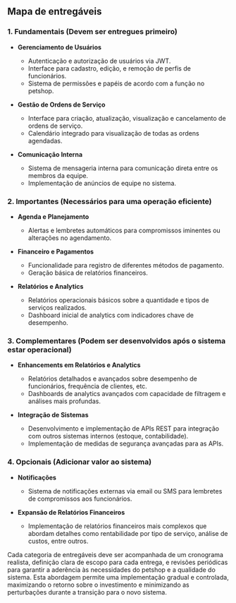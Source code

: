 ## Mapa de entregáveis

### 1. Fundamentais (Devem ser entregues primeiro)

- **Gerenciamento de Usuários**

  - Autenticação e autorização de usuários via JWT.
  - Interface para cadastro, edição, e remoção de perfis de funcionários.
  - Sistema de permissões e papéis de acordo com a função no petshop.

- **Gestão de Ordens de Serviço**

  - Interface para criação, atualização, visualização e cancelamento de ordens de serviço.
  - Calendário integrado para visualização de todas as ordens agendadas.

- **Comunicação Interna**
  - Sistema de mensageria interna para comunicação direta entre os membros da equipe.
  - Implementação de anúncios de equipe no sistema.

### 2. Importantes (Necessários para uma operação eficiente)

- **Agenda e Planejamento**

  - Alertas e lembretes automáticos para compromissos iminentes ou alterações no agendamento.

- **Financeiro e Pagamentos**

  - Funcionalidade para registro de diferentes métodos de pagamento.
  - Geração básica de relatórios financeiros.

- **Relatórios e Analytics**
  - Relatórios operacionais básicos sobre a quantidade e tipos de serviços realizados.
  - Dashboard inicial de analytics com indicadores chave de desempenho.

### 3. Complementares (Podem ser desenvolvidos após o sistema estar operacional)

- **Enhancements em Relatórios e Analytics**

  - Relatórios detalhados e avançados sobre desempenho de funcionários, frequência de clientes, etc.
  - Dashboards de analytics avançados com capacidade de filtragem e análises mais profundas.

- **Integração de Sistemas**
  - Desenvolvimento e implementação de APIs REST para integração com outros sistemas internos (estoque, contabilidade).
  - Implementação de medidas de segurança avançadas para as APIs.

### 4. Opcionais (Adicionar valor ao sistema)

- **Notificações**

  - Sistema de notificações externas via email ou SMS para lembretes de compromissos aos funcionários.

- **Expansão de Relatórios Financeiros**
  - Implementação de relatórios financeiros mais complexos que abordam detalhes como rentabilidade por tipo de serviço, análise de custos, entre outros.

Cada categoria de entregáveis deve ser acompanhada de um cronograma realista, definição clara de escopo para cada entrega, e revisões periódicas para garantir a aderência às necessidades do petshop e a qualidade do sistema. Esta abordagem permite uma implementação gradual e controlada, maximizando o retorno sobre o investimento e minimizando as perturbações durante a transição para o novo sistema.
